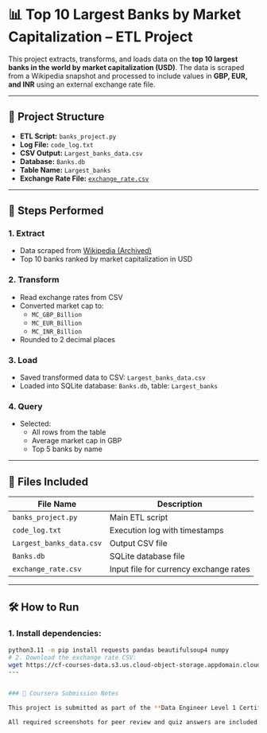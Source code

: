 # 📊 Top 10 Largest Banks by Market Capitalization – ETL Project

This project extracts, transforms, and loads data on the **top 10 largest banks in the world by market capitalization (USD)**. The data is scraped from a Wikipedia snapshot and processed to include values in **GBP, EUR, and INR** using an external exchange rate file.

---

## 🔧 Project Structure

- **ETL Script:** `banks_project.py`  
- **Log File:** `code_log.txt`  
- **CSV Output:** `Largest_banks_data.csv`  
- **Database:** `Banks.db`  
- **Table Name:** `Largest_banks`  
- **Exchange Rate File:** [`exchange_rate.csv`](https://cf-courses-data.s3.us.cloud-object-storage.appdomain.cloud/IBMSkillsNetwork-PY0221EN-Coursera/labs/v2/exchange_rate.csv)

---

## 🚀 Steps Performed

### 1. Extract
- Data scraped from [Wikipedia (Archived)](https://web.archive.org/web/20230908091635/https://en.wikipedia.org/wiki/List_of_largest_banks)
- Top 10 banks ranked by market capitalization in USD

### 2. Transform
- Read exchange rates from CSV
- Converted market cap to:
  - `MC_GBP_Billion`
  - `MC_EUR_Billion`
  - `MC_INR_Billion`
- Rounded to 2 decimal places

### 3. Load
- Saved transformed data to CSV: `Largest_banks_data.csv`
- Loaded into SQLite database: `Banks.db`, table: `Largest_banks`

### 4. Query
- Selected:
  - All rows from the table
  - Average market cap in GBP
  - Top 5 banks by name

---

## 📁 Files Included

| File Name              | Description                           |
|------------------------|---------------------------------------|
| `banks_project.py`     | Main ETL script                       |
| `code_log.txt`         | Execution log with timestamps         |
| `Largest_banks_data.csv` | Output CSV file                    |
| `Banks.db`             | SQLite database file                  |
| `exchange_rate.csv`    | Input file for currency exchange rates|

---

## 🛠️ How to Run

### 1. Install dependencies:

```bash
python3.11 -m pip install requests pandas beautifulsoup4 numpy
# 2. Download the exchange rate CSV:
wget https://cf-courses-data.s3.us.cloud-object-storage.appdomain.cloud/IBMSkillsNetwork-PY0221EN-Coursera/labs/v2/exchange_rate.csv
---


### 🧾 Coursera Submission Notes

This project is submitted as part of the **Data Engineer Level 1 Certificate – Coursera (IBM Skills Network)**.

All required screenshots for peer review and quiz answers are included in the `/screenshots` folder.

